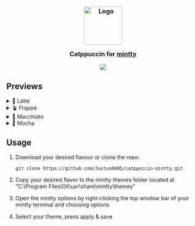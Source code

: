 <h3 align="center">
	<img src="https://raw.githubusercontent.com/catppuccin/catppuccin/main/assets/logos/exports/1544x1544_circle.png" width="100" alt="Logo"/><br/>
	<img src="https://raw.githubusercontent.com/catppuccin/catppuccin/main/assets/misc/transparent.png" height="30" width="0px"/>
	Catppuccin for <a href="https://github.com/mintty/mintty">mintty</a>
	<img src="https://raw.githubusercontent.com/catppuccin/catppuccin/main/assets/misc/transparent.png" height="30" width="0px"/>
</h3>

<p align="center">
  <img src="https://github.com/user-attachments/assets/822f0ba7-0610-4b61-ac3b-6423b05f95f6"/>
</p>

## Previews

<details>
  <summary>🌻 Latte</summary>
  <img src="https://github.com/user-attachments/assets/ceb557ed-925a-4fcf-ae5a-e4e57ee42c6a"/>
</details>
<details>
  <summary>🪴 Frappé</summary>
  <img src="https://github.com/user-attachments/assets/e1201901-7b8c-4259-9767-8704ee9bfcd1"/>
</details>
<details>
  <summary>🌺 Macchiato</summary>
  <img src="https://github.com/user-attachments/assets/6f05a2ed-1a7b-41f6-9826-c92b391942d6"/>
</details>
<details>
  <summary>🌿 Mocha</summary>
  <img src="https://github.com/user-attachments/assets/fbee3f61-8fe6-4126-908e-a588673bef46"/>
</details>

## Usage

1. Download your desired flavour or clone the repo:

    ```shell
    git clone https://github.com/Justus0405/catppuccin-mintty.git      
    ```

2. Copy your desired flavor to the mintty themes folder located at "C:\Program Files\Git\usr\share\mintty\themes"
3. Open the mintty options by right-clicking the top window bar of your mintty terminal and choosing options
4. Select your theme, press apply & save
